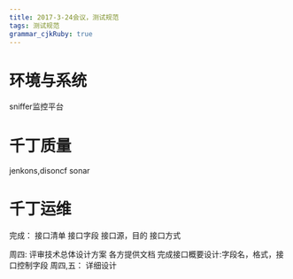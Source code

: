 ```yaml
---
title: 2017-3-24会议，测试规范
tags: 测试规范
grammar_cjkRuby: true
---
```

# 环境与系统
sniffer监控平台
# 千丁质量
jenkons,disoncf
sonar
# 千丁运维


完成：
接口清单
接口字段
接口源，目的
接口方式



周四:
评审技术总体设计方案
各方提供文档
完成接口概要设计:字段名，格式，接口控制字段
周四,五：
详细设计